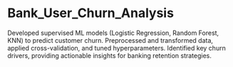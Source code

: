 # Bank_User_Churn_Analysis
Developed supervised ML models (Logistic Regression, Random Forest, KNN) to predict customer churn. Preprocessed and transformed data, applied cross-validation, and tuned hyperparameters. Identified key churn drivers, providing actionable insights for banking retention strategies.
